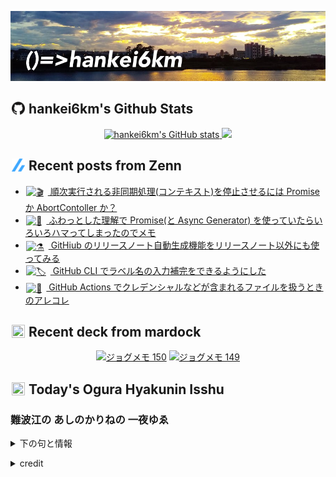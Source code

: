 <p align="center">

![()=>hankei6km](assets/images/header1.jpg)

</p>

<h2>
<img width="24" height="24" style="height:1em;width:1em;margin:0 0.05em 0 0.1em;vertical-align:-0.1em;"
 src="assets/images/github.svg" />
hankei6km's Github Stats
</h2>

<p align="center">
 <a href="https://github.com/anuraghazra/github-readme-stats">
  <img width="457" alt="hankei6km's GitHub stats" src="https://github-readme-stats.vercel.app/api?username=hankei6km&show_icons=true">
 </a>
 <a href="https://github.com/anuraghazra/github-readme-stats">
  <img width="382" src="https://github-readme-stats.vercel.app/api/top-langs/?username=hankei6km&layout=compact">
 </a>
</p>

<h2>
<img width="24" height="24" style="width:1em; height:1em; margin: 0 .05em 0 .1em; vertical-align: -0.1em;" src="assets/images/zenn.svg">
Recent posts from Zenn
</h2>

<ul><li><a href="https://zenn.dev/hankei6km/articles/promise-or-abort-controller"><img style="width:1.1em; height:1.1em; margin: 0 .5em 0 .1em; vertical-align: -0.1em;" width="18" height="18" alt="🎬" src="https://twemoji.maxcdn.com/v/13.1.0/72x72/1f3ac.png"> 順次実行される非同期処理(コンテキスト)を停止させるには Promise か AbortContoller か？</a></li><li><a href="https://zenn.dev/hankei6km/articles/promise-memo"><img style="width:1.1em; height:1.1em; margin: 0 .5em 0 .1em; vertical-align: -0.1em;" width="18" height="18" alt="📝" src="https://twemoji.maxcdn.com/v/13.1.0/72x72/1f4dd.png"> ふわっとした理解で Promise(と Async Generator) を使っていたらいろいろハマってしまったのでメモ</a></li><li><a href="https://zenn.dev/hankei6km/articles/github-release-note-generator-to-various-purposes"><img style="width:1.1em; height:1.1em; margin: 0 .5em 0 .1em; vertical-align: -0.1em;" width="18" height="18" alt="⚗️" src="https://twemoji.maxcdn.com/v/13.1.0/72x72/2697.png"> GitHiub のリリースノート自動生成機能をリリースノート以外にも使ってみる</a></li><li><a href="https://zenn.dev/hankei6km/articles/completion-label-names-in-github-cli"><img style="width:1.1em; height:1.1em; margin: 0 .5em 0 .1em; vertical-align: -0.1em;" width="18" height="18" alt="🏷️" src="https://twemoji.maxcdn.com/v/13.1.0/72x72/1f3f7.png"> GitHub CLI でラベル名の入力補完をできるようにした</a></li><li><a href="https://zenn.dev/hankei6km/articles/credentials-contained-files-on-github-actions"><img style="width:1.1em; height:1.1em; margin: 0 .5em 0 .1em; vertical-align: -0.1em;" width="18" height="18" alt="🔏" src="https://twemoji.maxcdn.com/v/13.1.0/72x72/1f50f.png"> GitHub Actions でクレデンシャルなどが含まれるファイルを扱うときのアレコレ</a></li></ul>

<h2>
<img width="24" height="24" style="width:1em; height:1em; margin: 0 .05em 0 .1em; vertical-align: -0.1em;" src="https://twemoji.maxcdn.com/v/13.1.0/72x72/1f5bc.png">
Recent deck from mardock
</h2>

<p align="center">
<a href="https://hankei6km.github.io/mardock/deck/2022-03-in-outdoor-150"><img alt="ジョグメモ 150" src="https://hankei6km.github.io/mardock/assets/deck/2022-03-in-outdoor-150/2022-03-in-outdoor-150.png" width="270" height="152"></a>
<a href="https://hankei6km.github.io/mardock/deck/2022-02-in-outdoor-149"><img alt="ジョグメモ 149" src="https://hankei6km.github.io/mardock/assets/deck/2022-02-in-outdoor-149/2022-02-in-outdoor-149.png" width="270" height="152"></a>

</p>

<h2>
<img width="24" height="24" style="width:1em; height:1em; margin: 0 .05em 0 .1em; vertical-align: -0.1em;" src="https://twemoji.maxcdn.com/v/13.1.0/72x72/1f38e.png">
Today's Ogura Hyakunin Isshu
</h2>

<h3>難波江の あしのかりねの 一夜ゆゑ</h3>
<p><details><summary>下の句と情報</summary><p>みをつくしてや 戀ひわたるべき</p><p>(なにはえの あしのかりねの ひとよゆゑ　みをつくしてや こひわたるべき)</p><ul><li>歌人 - <a href="http://linkdata.org/resource/rdf1s6833i#kajin_088">http://linkdata.org/resource/rdf1s6833i#kajin_088</a></li><li>読札 - <a href="https://commons.wikimedia.org/wiki/File:Hyakuninisshu_088.jpg">https://commons.wikimedia.org/wiki/File:Hyakuninisshu_088.jpg</a></li><li>異なる記録形式 - <a href="http://linkdata.org/resource/rdf1s8931i#audio_nhk_088">http://linkdata.org/resource/rdf1s8931i#audio_nhk_088</a></li></ul></details></p>

<details>
<summary>credit</summary>

- Title: 小倉百人一首かるたデータ
- Author: [Nanako Takahashi](http://linkdata.org/user/tnanako)
- Source: http://linkdata.org/work/rdf1s6834i
- License: http://creativecommons.org/licenses/by/3.0/deed.ja

</details>

